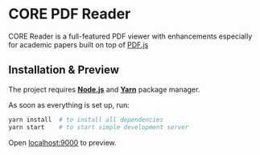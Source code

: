 # CORE PDF Reader

CORE Reader is a full-featured PDF viewer with enhancements especially for academic papers built on top of [PDF.js](https://mozilla.github.io/pdf.js/)


## Installation & Preview

The project requires [__Node.js__][node-download] and
[__Yarn__][yarn-install] package manager.

As soon as everything is set up, run:

```sh
yarn install  # to install all dependencies
yarn start    # to start simple development server
```

Open [localhost:9000](http://localhost:9000) to preview.

[node-download]: https://nodejs.org/en/download/
[yarn-install]: https://yarnpkg.com/lang/en/docs/install/
